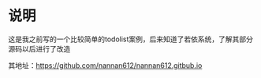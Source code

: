 # 说明

这是我之前写的一个比较简单的todolist案例，后来知道了若依系统，了解其部分源码以后进行了改造

其地址：<https://github.com/nannan612/nannan612.gitbub.io>
